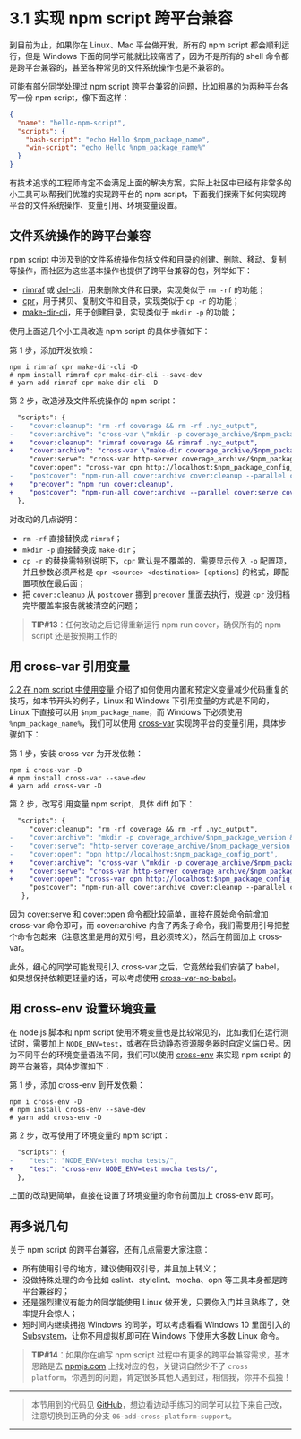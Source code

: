 # 3.1 实现 npm script 跨平台兼容

到目前为止，如果你在 Linux、Mac 平台做开发，所有的 npm script 都会顺利运行，但是 Windows 下面的同学可能就比较痛苦了，因为不是所有的 shell 命令都是跨平台兼容的，甚至各种常见的文件系统操作也是不兼容的。

可能有部分同学处理过 npm script 跨平台兼容的问题，比如粗暴的为两种平台各写一份 npm script，像下面这样：

```json
{
  "name": "hello-npm-script",
  "scripts": {
    "bash-script": "echo Hello $npm_package_name",
    "win-script": "echo Hello %npm_package_name%"
  }
}
```

有技术追求的工程师肯定不会满足上面的解决方案，实际上社区中已经有非常多的小工具可以帮我们优雅的实现跨平台的 npm script，下面我们探索下如何实现跨平台的文件系统操作、变量引用、环境变量设置。

## 文件系统操作的跨平台兼容

npm script 中涉及到的文件系统操作包括文件和目录的创建、删除、移动、复制等操作，而社区为这些基本操作也提供了跨平台兼容的包，列举如下：

* [rimraf](https://github.com/isaacs/rimraf) 或 [del-cli](https://www.npmjs.com/package/del-cli)，用来删除文件和目录，实现类似于 `rm -rf` 的功能；
* [cpr](https://www.npmjs.com/package/cpr)，用于拷贝、复制文件和目录，实现类似于 `cp -r` 的功能；
* [make-dir-cli](https://www.npmjs.com/package/make-dir-cli)，用于创建目录，实现类似于 `mkdir -p` 的功能；

使用上面这几个小工具改造 npm script 的具体步骤如下：

第 1 步，添加开发依赖：

```shell
npm i rimraf cpr make-dir-cli -D
# npm install rimraf cpr make-dir-cli --save-dev
# yarn add rimraf cpr make-dir-cli -D
```

第 2 步，改造涉及文件系统操作的 npm script：

```patch
  "scripts": {
-    "cover:cleanup": "rm -rf coverage && rm -rf .nyc_output",
-    "cover:archive": "cross-var \"mkdir -p coverage_archive/$npm_package_version && cp -r coverage/* coverage_archive/$npm_package_version\"",
+    "cover:cleanup": "rimraf coverage && rimraf .nyc_output",
+    "cover:archive": "cross-var \"make-dir coverage_archive/$npm_package_version && cpr coverage/* coverage_archive/$npm_package_version -o\"",
     "cover:serve": "cross-var http-server coverage_archive/$npm_package_version -p $npm_package_config_port",
     "cover:open": "cross-var opn http://localhost:$npm_package_config_port",
-    "postcover": "npm-run-all cover:archive cover:cleanup --parallel cover:serve cover:open"
+    "precover": "npm run cover:cleanup",
+    "postcover": "npm-run-all cover:archive --parallel cover:serve cover:open"
  },
```

对改动的几点说明：

* `rm -rf` 直接替换成 `rimraf`；
* `mkdir -p` 直接替换成 `make-dir`；
* `cp -r` 的替换需特别说明下，`cpr` 默认是不覆盖的，需要显示传入 `-o` 配置项，并且参数必须严格是 `cpr <source> <destination> [options]` 的格式，即配置项放在最后面；
* 把 `cover:cleanup` 从 `postcover` 挪到 `precover` 里面去执行，规避 `cpr` 没归档完毕覆盖率报告就被清空的问题；

> **TIP#13**：任何改动之后记得重新运行 npm run cover，确保所有的 npm script 还是按预期工作的

## 用 cross-var 引用变量

[2.2 在 npm script 中使用变量](https://juejin.im/book/5a1212bc51882531ea64df07/section/5a12146951882531bb6c68fe) 介绍了如何使用内置和预定义变量减少代码重复的技巧，如本节开头的例子，Linux 和 Windows 下引用变量的方式是不同的，Linux 下直接可以用 `$npm_package_name`，而 Windows 下必须使用 `%npm_package_name%`，我们可以使用 [cross-var](https://www.npmjs.com/package/cross-var) 实现跨平台的变量引用，具体步骤如下：

第 1 步，安装 cross-var 为开发依赖：

```shell
npm i cross-var -D
# npm install cross-var --save-dev
# yarn add cross-var -D
```

第 2 步，改写引用变量 npm script，具体 diff 如下：

```patch
  "scripts": {
     "cover:cleanup": "rm -rf coverage && rm -rf .nyc_output",
-    "cover:archive": "mkdir -p coverage_archive/$npm_package_version && cp -r coverage/* coverage_archive/$npm_package_version",
-    "cover:serve": "http-server coverage_archive/$npm_package_version -p $npm_package_config_port",
-    "cover:open": "opn http://localhost:$npm_package_config_port",
+    "cover:archive": "cross-var \"mkdir -p coverage_archive/$npm_package_version && cp -r coverage/* coverage_archive/$npm_package_version\"",
+    "cover:serve": "cross-var http-server coverage_archive/$npm_package_version -p $npm_package_config_port",
+    "cover:open": "cross-var opn http://localhost:$npm_package_config_port",
     "postcover": "npm-run-all cover:archive cover:cleanup --parallel cover:serve cover:open"
   },
```

因为 cover:serve 和 cover:open 命令都比较简单，直接在原始命令前增加 cross-var 命令即可，而 cover:archive 内含了两条子命令，我们需要用引号把整个命令包起来（注意这里是用的双引号，且必须转义），然后在前面加上 cross-var。

此外，细心的同学可能发现引入 cross-var 之后，它竟然给我们安装了 babel，如果想保持依赖更轻量的话，可以考虑使用 [cross-var-no-babel](https://www.npmjs.com/package/cross-var-no-babel)。

## 用 cross-env 设置环境变量

在 node.js 脚本和 npm script 使用环境变量也是比较常见的，比如我们在运行测试时，需要加上 `NODE_ENV=test`，或者在启动静态资源服务器时自定义端口号。因为不同平台的环境变量语法不同，我们可以使用 [cross-env](https://www.npmjs.com/package/cross-env) 来实现 npm script 的跨平台兼容，具体步骤如下：

第 1 步，添加 cross-env 到开发依赖：

```shell
npm i cross-env -D
# npm install cross-env --save-dev
# yarn add cross-env -D
```

第 2 步，改写使用了环境变量的 npm script：

```patch
  "scripts": {
-    "test": "NODE_ENV=test mocha tests/",
+    "test": "cross-env NODE_ENV=test mocha tests/",
  },
```

上面的改动更简单，直接在设置了环境变量的命令前面加上 cross-env 即可。

## 再多说几句

关于 npm script 的跨平台兼容，还有几点需要大家注意：

* 所有使用引号的地方，建议使用双引号，并且加上转义；
* 没做特殊处理的命令比如 eslint、stylelint、mocha、opn 等工具本身都是跨平台兼容的；
* 还是强烈建议有能力的同学能使用 Linux 做开发，只要你入门并且熟练了，效率提升会惊人；
* 短时间内继续拥抱 Windows 的同学，可以考虑看看 Windows 10 里面引入的 [Subsystem](https://msdn.microsoft.com/en-us/commandline/wsl/about)，让你不用虚拟机即可在 Windows 下使用大多数 Linux 命令。

> **TIP#14**：如果你在编写 npm script 过程中有更多的跨平台兼容需求，基本思路是去 [npmjs.com](https://www.npmjs.com/search?q=cross%20platform) 上找对应的包，关键词自然少不了 `cross platform`，你遇到的问题，肯定很多其他人遇到过，相信我，你并不孤独！

----------------------------
> 本节用到的代码见 [GitHub](https://github.com/wangshijun/automated-workflow-with-npm-script/tree/06-add-cross-platform-support)，想边看边动手练习的同学可以拉下来自己改，注意切换到正确的分支 `06-add-cross-platform-support`。

----------------------------
